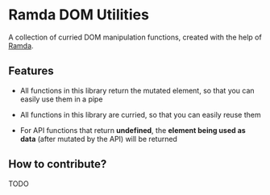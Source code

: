 # Ramda DOM Utilities

A collection of curried DOM manipulation functions, created with the help of [Ramda](https://ramdajs.com/).

## Features

- All functions in this library return the mutated element, so that you can easily use them in a pipe

- All functions in this library are curried, so that you can easily reuse them

- For API functions that return **undefined**, the **element being used as data** (after mutated by the API) will be returned

## How to contribute?

TODO
